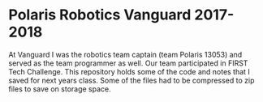 # Polaris Robotics Vanguard 2017-2018
At Vanguard I was the robotics team captain (team Polaris 13053) and served as the team programmer as well. Our team participated in FIRST Tech Challenge. This repository holds some of the code and notes that I saved for next years class. Some of the files had to be compressed to zip files to save on storage space.
